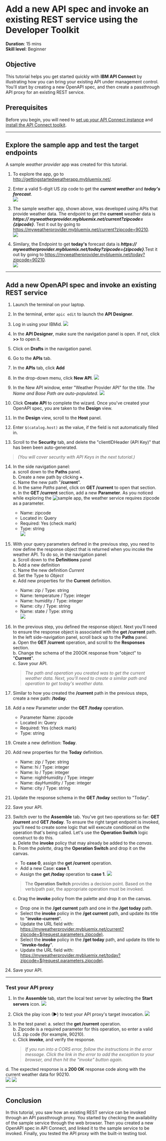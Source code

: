 # Add a new API spec and invoke an existing REST service using the Developer Toolkit
**Duration**: 15 mins  
**Skill level**: Beginner  


## Objective
This tutorial helps you get started quickly with **IBM API Connect** by illustrating how you can bring your existing API under management control. You'll start by creating a new OpenAPI spec, and then create a passthrough API proxy for an existing REST service.  

## Prerequisites
Before you begin, you will need to <a href="https://github.com/ibm-apiconnect/getting-started/tree/master/bluemix/0-prereq" target="blank">set up your API Connect instance</a> and <a href="https://github.com/ibm-apiconnect/getting-started/blob/master/toolkit/0-Prereq" target="blank">install the API Connect toolkit</a>.  


---


## Explore the sample app and test the target endpoints
A sample _weather provider_ app was created for this tutorial.
1. To explore the app, go to http://gettingstartedweatherapp.mybluemix.net/.  
2. Enter a valid 5-digit US zip code to get the _**current weather**_ and _**today's forecast**_.  
  ![](images/explore-weatherapp-1.png)

3. The sample weather app, shown above, was developed using APIs that provide weather data. The endpoint to get the **current** weather data is _**https:// myweatherprovider<span></span>.mybluemix.net/current?zipcode={zipcode}**_. Test it out by going to https://myweatherprovider.mybluemix.net/current?zipcode=90210.  
  ![](images/explore-weatherapp-2.png)  

4. Similary, the Endpoint to get **today's** forecast data is _**https:// myweatherprovider<span></span>.mybluemix.net/today?zipcode={zipcode}**_.Test it out by going to https://myweatherprovider.mybluemix.net/today?zipcode=90210.  
  ![](images/explore-weatherapp-3.png)

---

## Add a new OpenAPI spec and invoke an existing REST service
1. Launch the terminal on your laptop.
2. In the terminal, enter `apic edit` to launch the **API Designer**.
3. Log in using your IBMid.
    ![](images/screenshot_apic-edit_login.png)  
4. In the **API Designer**, make sure the navigation panel is open. If not, click **>>** to open it.  
5. Click on **Drafts** in the navigation panel.   
6. Go to the **APIs** tab.  
7. In the **APIs** tab, click **Add**   

8. In the drop-down menu, click **New API**.
    ![](images/create-new-1.png)  
    
9. In the New API window, enter "Weather Provider API" for the title. _The Name and Base Path are auto-populated_. 
  ![](images/toolkit-add-new-api.png)   

10. Click **Create API** to complete the wizard. Once you've created your OpenAPI spec, you are taken to the **Design** view.  

11. In the **Design** view, scroll to the **Host** panel. 
12. Enter ```$(catalog.host)``` as the value, if the field is not automatically filled in.  
13. Scroll to the **Security** tab, and delete the "clientIDHeader (API Key)" that has been been auto-generated.  
> _(You will cover security with API Keys in the next tutorial.)_   

14. In the side navigation panel:  
    a. scroll down to the **Paths** panel.   
    b. Create a new path by clicking **+**.   
    c. Name the new path "**/current**".  
    d. In the same *Paths* panel, click on **GET /current** to open that section.    
    e. In the **GET /current** section, add a new **Parameter**. As you noticed while exploring the ![sample app](http://gettingstartedweatherapp.mybluemix.net/), the weather service requires zipcode as a parameter.  
       - Name: zipcode  
       - Located in: Query  
       - Required: Yes (check mark)  
       - Type: string   
    ![](images/path-current-1.png)  
     

15. With your query parameters defined in the previous step, you need to now define the response object that is returned when you incoke the weather API. To do so, in the navigation panel:  
    a. Scroll down to the **Definitions** panel   
    b. Add a new definition  
    c. Name the new definition _Current_  
    d. Set the Type to _Object_   
    e. Add new properties for the **Current** definition.    
       - Name: zip         /  Type: string   
       - Name: temperature /  Type: integer   
       - Name: humidity    /  Type: integer   
       - Name: city        /  Type: string   
       - Name: state       /  Type: string   
    ![](images/definition-current-1.png)  
  

16. In the previous step, you defined the response object. Next you'll need to ensure the response object is associated with the **get /current** path.  
    In the left side-navigation panel, scroll back up to the **Paths** panel.  
    a. Open the **GET /current** operation, and scroll to the **Responses** section.  
    b. Change the schema of the 200OK response from "object" to "**Current**".  
    c. Save your API.  
    > _The path and operation you created was to get the current weather data. Next, you'll need to create a similar path and operation to get today's weather data._   

17. Similar to how you created the **/current** path in the previous steps, create a new path: **/today**.  
18. Add a new Parameter under the **GET /today** operation.
      - Parameter Name: zipcode
      - Located in: Query
      - Required: Yes (check mark)
      - Type: string  

19. Create a new definition: **Today**.
20. Add new properties for the **Today** definition.
      - Name: zip / Type: string
      - Name: hi / Type: integer
      - Name: lo / Type: integer
      - Name: nightHumidity / Type: integer
      - Name: dayHumidity / Type: integer
      - Name: city / Type: string
21. Update the response schema in the **GET /today** section to "Today".
22. Save your API.

23. Switch over to the **Assemble** tab. You've got two operations so far: **GET /current** and **GET /today**. To ensure the right target endpoint is invoked, you'll need to create some logic that will execute conditional on the operation that's being called. Let's use the **Operation Switch** logic construct to do this.  
    a. Delete the **invoke** policy that may already be added to the _canvas_.  
    b. From the _palette_, drag the **Operation Switch** and drop it on the canvas.  
       - To **case 0**, assign the **get /current** operation.
       - Add a new Case: **case 1**.
       - Assign the **get /today** operation to **case 1**.
       ![](images/assemble-1.png)  
       >The **Operation Switch** provides a decision point. Based on the verb/path pair, the appropriate operation must be invoked.    
    
    c. Drag the **invoke** policy from the palette and drop it on the canvas. 
       - Drop one in the **/get current** path and one in the **/get today** path.
       - Select the **invoke** policy in the **/get current** path, and update its title to "**invoke-current**".  
       - Update the URL field with: https://myweatherprovider.mybluemix.net/current?zipcode=$(request.parameters.zipcode).
       - Select the **invoke** policy in the **/get today** path, and update its title to "**invoke-today**".  
       - Update the URL field with: https://myweatherprovider.mybluemix.net/today?zipcode=$(request.parameters.zipcode).  
 24. Save your API.

---

### Test your API proxy
1. In the **Assemble** tab, start the local test server by selecting the **Start servers** icon.
    ![](images/screenshot_start-server-1.png)

2. Click the play icon (►) to test your API proxy's target invocation.
    ![](images/screenshot_test-0.png)

3. In the test panel:
    a. select the **get /current** operation.  
    b. Zipcode is a required parameter for this operation, so enter a valid U.S. zip code (for example, 90210).  
    c. Click **invoke**, and verify the response.  
   > _If you run into a CORS error, follow the instructions in the error message. Click the link in the error to add the exception to your browser, and then hit the "invoke" button again._   
   
  d. The expected response is a **200 OK** response code along with  the current weather data for 90210.  
    ![](images/screenshot_test-1.png)
    ![](images/screenshot_test-2.png)  

  
---

## Conclusion
In this tutorial, you saw how an existing REST service can be invoked through an API passthrough proxy. You started by checking the availability of the sample service through the web browser. Then you created a new OpenAPI spec in API Connect, and linked it to the sample service to be invoked. Finally, you tested the API proxy with the built-in testing tool.
